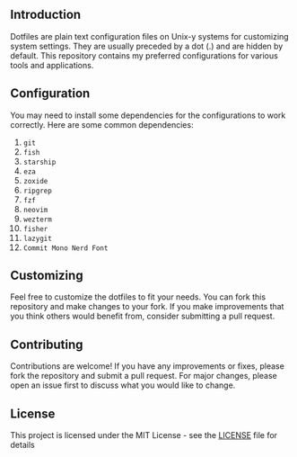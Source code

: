 ## Introduction

Dotfiles are plain text configuration files on Unix-y systems for customizing system settings. They are usually preceded by a dot (.) and are hidden by default. This repository contains my preferred configurations for various tools and applications.

## Configuration

You may need to install some dependencies for the configurations to work correctly. Here are some common dependencies:

1. `git`
2. `fish`
3. `starship`
4. `eza`
5. `zoxide`
6. `ripgrep`
7. `fzf`
8. `neovim`
9. `wezterm`
10. `fisher`
11. `lazygit`
12. `Commit Mono Nerd Font`

## Customizing

Feel free to customize the dotfiles to fit your needs. You can fork this repository and make changes to your fork. If you make improvements that you think others would benefit from, consider submitting a pull request.

## Contributing

Contributions are welcome! If you have any improvements or fixes, please fork the repository and submit a pull request. For major changes, please open an issue first to discuss what you would like to change.

## License

This project is licensed under the MIT License - see the [LICENSE](https://github.com/salman-pathan/dotfiles/blob/master/LICENSE) file for details
